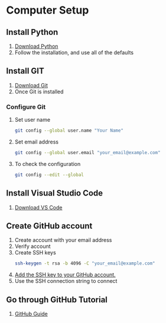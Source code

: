 # Computer Setup

## Install Python

1. [Download Python](https://www.python.org/downloads/)
1. Follow the installation, and use all of the defaults

## Install GIT

1. [Download Git](https://git-scm.com/downloads)
1. Once Git is installed

### Configure Git

1. Set user name
    ```bash
    git config --global user.name "Your Name"
    ```
1. Set email address
    ```bash
    git config --global user.email "your_email@example.com"
    ```
1. To check the configuration  
    ```bash
    git config --edit --global
    ```

## Install Visual Studio Code

1. [Download VS Code](https://code.visualstudio.com/)

## Create GitHub account

1. Create account with your email address
1. Verify account
1. Create SSH keys
    ```bash
    ssh-keygen -t rsa -b 4096 -C "your_email@example.com"
    ```
1. [Add the SSH key to your GitHub account.](https://help.github.com/articles/adding-a-new-ssh-key-to-your-github-account/)
1. Use the SSH connection string to connect

## Go through GitHub Tutorial

1. [GitHub Guide](https://guides.github.com/activities/hello-world/)
